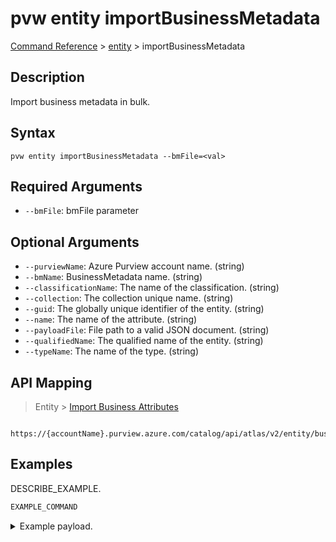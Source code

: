 # pvw entity importBusinessMetadata
[Command Reference](../../../README.md#command-reference) > [entity](./main.md) > importBusinessMetadata

## Description
Import business metadata in bulk.

## Syntax
```
pvw entity importBusinessMetadata --bmFile=<val>
```

## Required Arguments
- `--bmFile`: bmFile parameter

## Optional Arguments
- `--purviewName`: Azure Purview account name. (string)
- `--bmName`: BusinessMetadata name. (string)
- `--classificationName`: The name of the classification. (string)
- `--collection`: The collection unique name. (string)
- `--guid`: The globally unique identifier of the entity. (string)
- `--name`: The name of the attribute. (string)
- `--payloadFile`: File path to a valid JSON document. (string)
- `--qualifiedName`: The qualified name of the entity. (string)
- `--typeName`: The name of the type. (string)

## API Mapping
 > Entity > [Import Business Attributes]()
```
 https://{accountName}.purview.azure.com/catalog/api/atlas/v2/entity/businessmetadata/import
```

## Examples
DESCRIBE_EXAMPLE.
```powershell
EXAMPLE_COMMAND
```
<details><summary>Example payload.</summary>
<p>

```json
PASTE_JSON_HERE
```
</p>
</details>